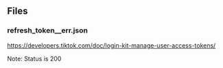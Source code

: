 ## Files

### refresh_token__err.json

https://developers.tiktok.com/doc/login-kit-manage-user-access-tokens/

Note: Status is 200
